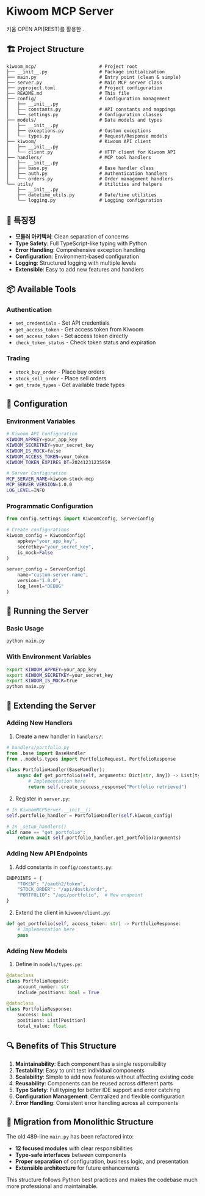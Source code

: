 # Kiwoom MCP Server

키움 OPEN API(REST)를 활용한 .

## 🏗️ Project Structure

```
kiwoom_mcp/                       # Project root
├── __init__.py                   # Package initialization
├── main.py                       # Entry point (clean & simple)
├── server.py                     # Main MCP server class
├── pyproject.toml                # Project configuration
├── README.md                     # This file
├── config/                       # Configuration management
│   ├── __init__.py
│   ├── constants.py              # API constants and mappings
│   └── settings.py               # Configuration classes
├── models/                       # Data models and types
│   ├── __init__.py
│   ├── exceptions.py             # Custom exceptions
│   └── types.py                  # Request/Response models
├── kiwoom/                       # Kiwoom API client
│   ├── __init__.py
│   └── client.py                 # HTTP client for Kiwoom API
├── handlers/                     # MCP tool handlers
│   ├── __init__.py
│   ├── base.py                   # Base handler class
│   ├── auth.py                   # Authentication handlers
│   └── orders.py                 # Order management handlers
└── utils/                        # Utilities and helpers
    ├── __init__.py
    ├── datetime_utils.py         # Date/time utilities
    └── logging.py                # Logging configuration
```

## 🚀 특징징

- **모듈러 아키텍처**: Clean separation of concerns
- **Type Safety**: Full TypeScript-like typing with Python
- **Error Handling**: Comprehensive exception handling
- **Configuration**: Environment-based configuration
- **Logging**: Structured logging with multiple levels
- **Extensible**: Easy to add new features and handlers

## 📦 Available Tools

### Authentication
- `set_credentials` - Set API credentials
- `get_access_token` - Get access token from Kiwoom
- `set_access_token` - Set access token directly
- `check_token_status` - Check token status and expiration

### Trading
- `stock_buy_order` - Place buy orders
- `stock_sell_order` - Place sell orders
- `get_trade_types` - Get available trade types

## 🔧 Configuration

### Environment Variables

```bash
# Kiwoom API Configuration
KIWOOM_APPKEY=your_app_key
KIWOOM_SECRETKEY=your_secret_key
KIWOOM_IS_MOCK=false
KIWOOM_ACCESS_TOKEN=your_token
KIWOOM_TOKEN_EXPIRES_DT=20241231235959

# Server Configuration
MCP_SERVER_NAME=kiwoom-stock-mcp
MCP_SERVER_VERSION=1.0.0
LOG_LEVEL=INFO
```

### Programmatic Configuration

```python
from config.settings import KiwoomConfig, ServerConfig

# Create configurations
kiwoom_config = KiwoomConfig(
    appkey="your_app_key",
    secretkey="your_secret_key",
    is_mock=False
)

server_config = ServerConfig(
    name="custom-server-name",
    version="1.0.0",
    log_level="DEBUG"
)
```

## 🏃 Running the Server

### Basic Usage
```bash
python main.py
```

### With Environment Variables
```bash
export KIWOOM_APPKEY=your_app_key
export KIWOOM_SECRETKEY=your_secret_key
export KIWOOM_IS_MOCK=true
python main.py
```

## 🔌 Extending the Server

### Adding New Handlers

1. Create a new handler in `handlers/`:

```python
# handlers/portfolio.py
from .base import BaseHandler
from ..models.types import PortfolioRequest, PortfolioResponse

class PortfolioHandler(BaseHandler):
    async def get_portfolio(self, arguments: Dict[str, Any]) -> List[types.TextContent]:
        # Implementation here
        return self.create_success_response("Portfolio retrieved")
```

2. Register in `server.py`:

```python
# In KiwoomMCPServer.__init__()
self.portfolio_handler = PortfolioHandler(self.kiwoom_config)

# In _setup_handlers()
elif name == "get_portfolio":
    return await self.portfolio_handler.get_portfolio(arguments)
```

### Adding New API Endpoints

1. Add constants in `config/constants.py`:

```python
ENDPOINTS = {
    "TOKEN": "/oauth2/token",
    "STOCK_ORDER": "/api/dostk/ordr",
    "PORTFOLIO": "/api/portfolio",  # New endpoint
}
```

2. Extend the client in `kiwoom/client.py`:

```python
def get_portfolio(self, access_token: str) -> PortfolioResponse:
    # Implementation here
    pass
```

### Adding New Models

1. Define in `models/types.py`:

```python
@dataclass
class PortfolioRequest:
    account_number: str
    include_positions: bool = True

@dataclass  
class PortfolioResponse:
    success: bool
    positions: List[Position]
    total_value: float
```

## 🔍 Benefits of This Structure

1. **Maintainability**: Each component has a single responsibility
2. **Testability**: Easy to unit test individual components
3. **Scalability**: Simple to add new features without affecting existing code
4. **Reusability**: Components can be reused across different parts
5. **Type Safety**: Full typing for better IDE support and error catching
6. **Configuration Management**: Centralized and flexible configuration
7. **Error Handling**: Consistent error handling across all components

## 🚦 Migration from Monolithic Structure

The old 489-line `main.py` has been refactored into:
- **12 focused modules** with clear responsibilities
- **Type-safe interfaces** between components  
- **Proper separation** of configuration, business logic, and presentation
- **Extensible architecture** for future enhancements

This structure follows Python best practices and makes the codebase much more professional and maintainable. 
